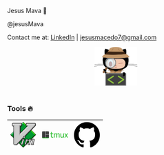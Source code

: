  Jesus Mava 👋

@jesusMava

Contact me at:  [LinkedIn](https://www.linkedin.com/in/jesus-macedo-a7697510b/) | jesusmacedo7@gmail.com

<p align="center">
  <img src="https://github.com/jesusMava/jesusMava/blob/master/img/github.png" width=100>
  <br><br>
</p>

### Tools :fire:
|<img src="https://github.com/jesusMava/jesusMava/blob/master/img/tools/vim.png" width=60> | <img src="https://github.com/jesusMava/jesusMava/blob/master/img/tools/tmux.png" width=60> | <img src="https://github.com/jesusMava/jesusMava/blob/master/img/tools/github.svg" width=60> |
|:---:|:---:|:---:|
